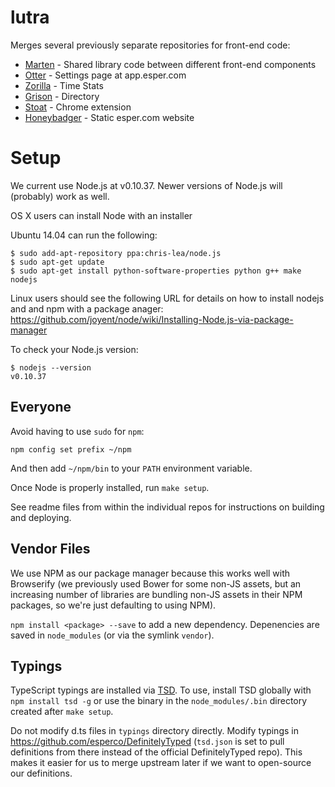 # lutra
Merges several previously separate repositories for front-end code:
* [Marten](https://github.com/esperco/marten) - Shared library code between different front-end components
* [Otter](https://github.com/esperco/otter) - Settings page at app.esper.com
* [Zorilla](https://github.com/esperco/zorilla) - Time Stats
* [Grison](https://github.com/esperco/grison) - Directory
* [Stoat](https://github.com/esperco/stoat) - Chrome extension
* [Honeybadger](https://github.com/esperco/stoat) - Static esper.com website


Setup
=====

We current use Node.js at v0.10.37. Newer versions of Node.js will (probably)
work as well.

OS X users can install Node with an installer

Ubuntu 14.04 can run the following:

```
$ sudo add-apt-repository ppa:chris-lea/node.js
$ sudo apt-get update
$ sudo apt-get install python-software-properties python g++ make nodejs
```

Linux users should see the following URL for details on how to install
nodejs and and npm with a package anager:
https://github.com/joyent/node/wiki/Installing-Node.js-via-package-manager

To check your Node.js version:

```
$ nodejs --version
v0.10.37
```

Everyone
--------

Avoid having to use `sudo` for `npm`:
```
npm config set prefix ~/npm
```

And then add `~/npm/bin` to your `PATH` environment variable.

Once Node is properly installed, run `make setup`.

See readme files from within the individual repos for instructions on building
and deploying.


Vendor Files
------------
We use NPM as our package manager because this works well with Browserify (we
previously used Bower for some non-JS assets, but an increasing number of
libraries are bundling non-JS assets in their NPM packages, so we're just 
defaulting to using NPM).

`npm install <package> --save` to add a new dependency. Depenencies are saved
in `node_modules` (or via the symlink `vendor`).


Typings
-------
TypeScript typings are installed via
[TSD](https://github.com/DefinitelyTyped/tsd). To use, install TSD globally
with `npm install tsd -g` or use the binary in the `node_modules/.bin`
directory created after `make setup`.

Do not modify d.ts files in `typings` directory directly. Modify
typings in https://github.com/esperco/DefinitelyTyped (`tsd.json` is set
to pull definitions from there instead of the official DefinitelyTyped repo).
This makes it easier for us to merge upstream later if we want to open-source
our definitions.

